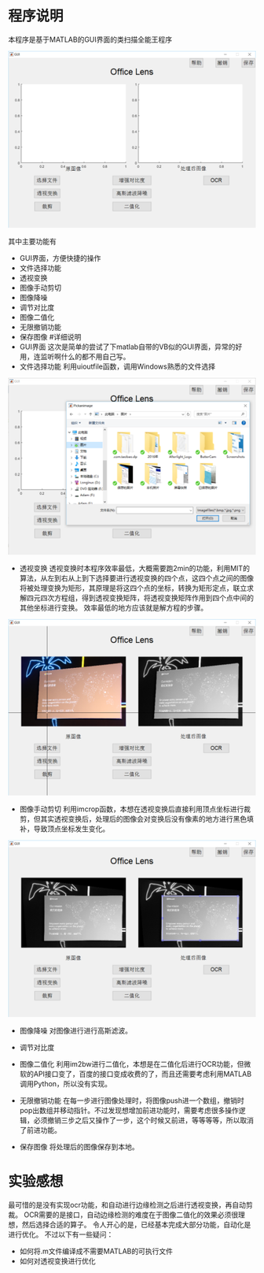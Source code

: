 # 程序说明

本程序是基于MATLAB的GUI界面的类扫描全能王程序

![](Image/1.png)

其中主要功能有
- GUI界面，方便快捷的操作
- 文件选择功能
- 透视变换
- 图像手动剪切
- 图像降噪
- 调节对比度
- 图像二值化
- 无限撤销功能
- 保存图像
#详细说明
- GUI界面
这次是简单的尝试了下matlab自带的VB似的GUI界面，异常的好用，连监听啊什么的都不用自己写。
- 文件选择功能
利用uioutfile函数，调用Windows熟悉的文件选择

 ![](Image/2.png)

- 透视变换
透视变换时本程序效率最低，大概需要跑2min的功能，利用MIT的算法，从左到右从上到下选择要进行透视变换的四个点，这四个点之间的图像将被处理变换为矩形，其原理是将这四个点的坐标，转换为矩形定点，联立求解四元四次方程组，得到透视变换矩阵，将透视变换矩阵作用到四个点中间的其他坐标进行变换。
效率最低的地方应该就是解方程的步骤。
 
 ![](Image/3.png)

- 图像手动剪切
利用imcrop函数，本想在透视变换后直接利用顶点坐标进行裁剪，但其实透视变换后，处理后的图像会对变换后没有像素的地方进行黑色填补，导致顶点坐标发生变化。
 
 ![](Image/4.png)

- 图像降噪
对图像进行进行高斯滤波。
- 调节对比度

- 图像二值化
利用im2bw进行二值化，本想是在二值化后进行OCR功能，但微软的API接口变了，百度的接口变成收费的了，而且还需要考虑利用MATLAB调用Python，所以没有实现。
- 无限撤销功能
在每一步进行图像处理时，将图像push进一个数组，撤销时pop出数组并移动指针。不过发现想增加前进功能时，需要考虑很多操作逻辑，必须撤销三步之后又操作了一步，这个时候又前进，等等等等，所以取消了前进功能。
- 保存图像
将处理后的图像保存到本地。

# 实验感想

最可惜的是没有实现ocr功能，和自动进行边缘检测之后进行透视变换，再自动剪裁。
OCR需要的是接口，自动边缘检测的难度在于图像二值化的效果必须很理想，然后选择合适的算子。
令人开心的是，已经基本完成大部分功能，自动化是进行优化。
不过以下有一些疑问：
- 如何将.m文件编译成不需要MATLAB的可执行文件
- 如何对透视变换进行优化
